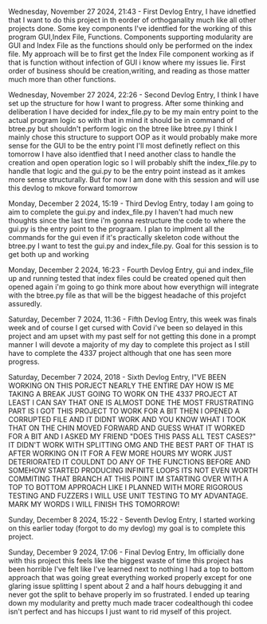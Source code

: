 Wednesday, November 27 2024, 21:43 - First Devlog Entry, I have idnetfied that I want to do this project in th eorder of orthoganality much like all other projects done. Some key components I've identfied for the working of this program GUI,Index File, Functions. Components supporting modularity are GUI and Index File as the functions should only be performed on the index file. My approach will be to first get the Index File component working as if that is function without infection of GUI i know where my issues lie. First order of business should be creation,writing, and reading as those matter much more than other functions.

Wednesday, November 27 2024, 22:26 - Second Devlog Entry, I think I have set up the structure for how I want to progress. After some thinking and deliberation I have decided for index_file.py to be my main entry point to the actual program logic so with that in mind it should be in command of btree.py but shouldn't perform logic on the btree like btree.py I think I mainly chose this structure to support OOP as it would probably make more sense for the GUI to be the entry point I'll most definetly reflect on this tomorrow I have also identfied that I need another class to handle the creation and open operation logic so I will probably shift the index_file.py to handle that logic and the gui.py to be the entry point instead as it amkes more sense structurally. But for now I am done with this session and will use this devlog to mkove forward tomorrow

Monday, December 2 2024, 15:19 - Third Devlog Entry, today I am going to aim to complete the gui.py and index_file.py I haven't had much new thoughts since the last time i'm gonna restructure the code to where the gui.py is the entry point to the prograam. I plan to implment all the commands for the gui even if it's practically skeleton code without the btree.py I want to test the gui.py and index_file.py. Goal for this session is to get both up and working

Monday, December 2 2024, 16:23 -  Fourth Devlog Entry, gui and index_file up and running tested that index files could be created opened quit then opened again i'm going to go think more about how everythign will integrate with the btree.py file as that will be the biggest headache of this projefct assuredly.

Saturday, December 7 2024, 11:36 - Fifth Devlog Entry, this week was finals week and of course I get cursed with Covid i've been so delayed in this project and am upset with my past self for not getting this done in a prompt manner I will devote a majority of my day to complete this project as I still have to complete the 4337 project although that one has seen more progress.

Saturday, December 7 2024, 2018 - Sixth Devlog Entry, I"VE BEEN WORKING ON THIS PORJECT NEARLY THE ENTIRE DAY HOW IS ME TAKING A BREAK JUST GOING TO WORK ON THE 4337 PROJECT AT LEAST I CAN SAY THAT ONE IS ALMOST DONE THE MOST FRUSTRATING PART IS I GOT THIS PROJECT TO WORK FOR A BIT THEN I OPENED A CORRUPTED FILE AND IT DIDNT WORK AND YOU KNOW WHAT I TOOK THAT ON THE CHIN MOVED FORWARD AND GUESS WHAT IT WORKED FOR A BIT AND I ASKED MY FRIEND "DOES THIS PASS ALL TEST CASES?" IT DIDN'T WORK WITH SPLITTING OMG AND THE BEST PART OF THAT IS AFTER WORKING ON IT FOR A FEW MORE HOURS MY WORK JUST DETERIORATED IT COULDNT DO ANY OF THE FUNCTIONS BEFORE AND SOMEHOW STARTED PRODUCING INFINITE LOOPS ITS NOT EVEN WORTH COMMITING THAT BRANCH AT THIS POINT IM STARTING OVER WITH A TOP TO BOTTOM APPROACH LIKE I PLANNED WITH MORE RIGOROUS TESTING AND FUZZERS I WILL USE UNIT TESTING TO MY ADVANTAGE. MARK MY WORDS I WILL FINISH THS TOMORROW! 

Sunday, December 8 2024, 15:22 - Seventh Devlog Entry, I started working on this earlier today (forgot to do my devlog) my goal is to complete this project.

Sunday, December 9 2024, 17:06 - Final Devlog Entry, Im officially done with this project this feels like the biggest waste of time this project has been horrible I've felt like I've learned next to nothing I had a top to bottom approach that was going great everything worked properly except for one glaring issue splitting I spent about 2 and a half hours debugging it and never got the split to behave properly im so frustrated. I ended up tearing down my modularity and pretty much made tracer codealthough thi codee isn't perfect and has hiccups I just want to rid myself of this project.